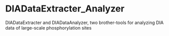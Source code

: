 # DIADataExtracter_Analyzer
DIADataExtracter and DIADataAnalyzer, two brother-tools for analyzing DIA data of large-scale phosphorylation sites
